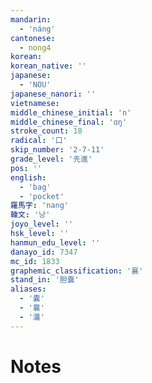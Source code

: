 ```yaml
---
mandarin:
  - 'náng'
cantonese:
  - nong4
korean:
korean_native: ''
japanese:
  - 'NOU'
japanese_nanori: ''
vietnamese:
middle_chinese_initial: 'n'
middle_chinese_final: 'ɑŋ'
stroke_count: 18
radical: '口'
skip_number: '2-7-11'
grade_level: '先進'
pos: ''
english:
  - 'bag'
  - 'pocket'
羅馬字: 'nang'
韓文: '낭'
joyo_level: ''
hsk_level: ''
hanmun_edu_level: ''
danayo_id: 7347
mc_id: 1833
graphemic_classification: '襄'
stand_in: '胆嚢'
aliases:
  - '囊'
  - '曩'
  - '㶞'
---
```


# Notes
